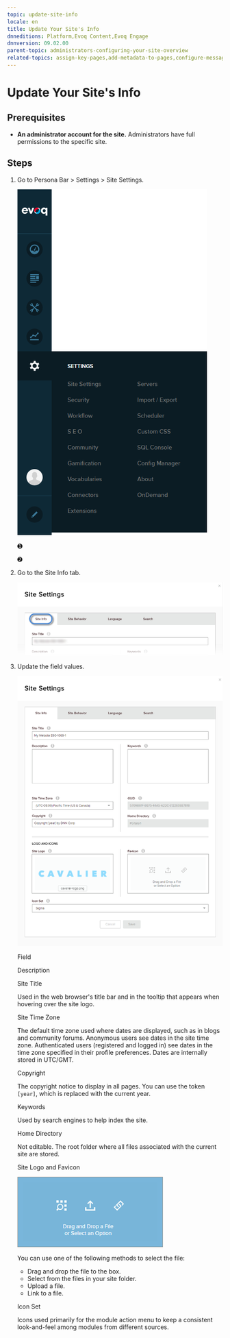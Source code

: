 ```yaml
---
topic: update-site-info
locale: en
title: Update Your Site's Info
dnneditions: Platform,Evoq Content,Evoq Engage
dnnversion: 09.02.00
parent-topic: administrators-configuring-your-site-overview
related-topics: assign-key-pages,add-metadata-to-pages,configure-messaging,access-web-config,configure-check-for-new-version,participate-in-improvement-program,configure-html-editor,page-file-versioning,administrators-extensions-overview,administrators-connectors-overview,administrators-workflows-overview,administrators-search-overview,administrators-vocabularies-overview
---
```


# Update Your Site's Info

## Prerequisites

*   **An administrator account for the site.** Administrators have full permissions to the specific site.

## Steps

1.  Go to Persona Bar \> Settings \> Site Settings.
    
    ![Persona Bar > Settings > Site Settings](/images/scr-pbar-host-Settings-E91.png)
    
    ➊
    
    ➋
    
2.  Go to the Site Info tab.
    
    ![Site Info](/images/scr-pbtabs-all-Settings-SiteSettings-SiteInfo-E90.png)
    
3.  Update the field values.
    
      
    
    ![Site Settings > Site Info](/images/scr-SiteSettings-SiteInfo-E90.png)
    
      
    
    Field
    
    Description
    
    Site Title
    
    Used in the web browser's title bar and in the tooltip that appears when hovering over the site logo.
    
    Site Time Zone
    
    The default time zone used where dates are displayed, such as in blogs and community forums. Anonymous users see dates in the site time zone. Authenticated users (registered and logged in) see dates in the time zone specified in their profile preferences. Dates are internally stored in UTC/GMT.
    
    Copyright
    
    The copyright notice to display in all pages. You can use the token `[year]`, which is replaced with the current year.
    
    Keywords
    
    Used by search engines to help index the site.
    
    Home Directory
    
    Not editable. The root folder where all files associated with the current site are stored.
    
    Site Logo and Favicon
    
      
    
    ![Select file box](/images/scr-selectfilebox.gif)
    
      
    You can use one of the following methods to select the file:
    
    *   Drag and drop the file to the box.
    *   Select from the files in your site folder.
    *   Upload a file.
    *   Link to a file.
    
    Icon Set
    
    Icons used primarily for the module action menu to keep a consistent look-and-feel among modules from different sources.